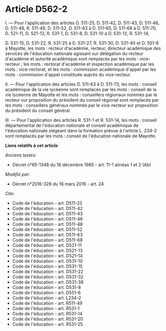 # Article D562-2

I. ― Pour l'application des articles D. 511-25, D. 511-42, D. 511-43, D. 511-46, D. 511-48, R. 511-49, D. 511-52, D. 511-63 à
D. 511-65, D. 511-68 à D. 511-70, D. 521-11, D. 521-13, R. 531-1, D. 531-8, D. 531-10 à D. 531-12, R. 531-14,

D. 531-15, D. 531-22, R. 531-25 à D. 531-27, R. 531-30, D. 531-40 et D. 551-6 à Mayotte, les mots : recteur d'académie,
recteur, directeur académique des services de l'éducation nationale agissant sur délégation du recteur d'académie et autorité
académique sont remplacés par les mots : vice-recteur ; les mots : rectorat d'académie et inspection académique par les
mots : vice-rectorat, et les mots : commission académique d'appel par les mots : commission d'appel constituée auprès du
vice-recteur. 

II. ― Pour l'application des articles D. 511-63 à D. 511-73, les mots : conseil académique de la vie lycéenne sont remplacés
par les mots : conseil de la vie lycéenne de Mayotte et les mots : conseillers régionaux nommés par le recteur sur
proposition du président du conseil régional sont remplacés par les mots : conseillers généraux nommés par le vice-recteur
sur proposition du président du conseil général. 

III. ― Pour l'application des articles R. 531-1 et R. 531-14, les mots : conseil départemental de l'éducation nationale et
conseil académique de l'éducation nationale siégeant dans la formation prévue à l'article L. 234-2 sont remplacés par les
mots : conseil de l'éducation nationale de Mayotte.

**Liens relatifs à cet article**

_Anciens textes_:

  - Décret n°85-1348 du 18 décembre 1985 - art. 11-1 alinéas 1 et 2 (Ab)

_Modifié par_:

  - Décret n°2016-328 du 16 mars 2016 - art. 24

_Cite_:

  - Code de l'éducation - art. D511-25
  - Code de l'éducation - art. D511-42
  - Code de l'éducation - art. D511-43
  - Code de l'éducation - art. D511-46
  - Code de l'éducation - art. D511-48
  - Code de l'éducation - art. D511-52
  - Code de l'éducation - art. D511-63
  - Code de l'éducation - art. D511-68
  - Code de l'éducation - art. D521-11
  - Code de l'éducation - art. D521-13
  - Code de l'éducation - art. D521-14
  - Code de l'éducation - art. D531-10
  - Code de l'éducation - art. D531-15
  - Code de l'éducation - art. D531-22
  - Code de l'éducation - art. D531-32
  - Code de l'éducation - art. D531-38
  - Code de l'éducation - art. D531-8
  - Code de l'éducation - art. D551-6
  - Code de l'éducation - art. L234-2
  - Code de l'éducation - art. R511-49
  - Code de l'éducation - art. R531-1
  - Code de l'éducation - art. R531-14
  - Code de l'éducation - art. R531-20
  - Code de l'éducation - art. R531-25
